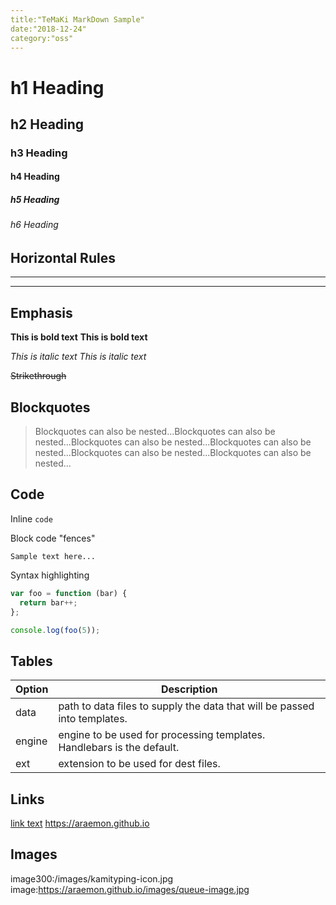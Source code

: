 ```yaml
---
title:"TeMaKi MarkDown Sample"
date:"2018-12-24"
category:"oss"
---
```

# h1 Heading
## h2 Heading
### h3 Heading
#### h4 Heading
##### h5 Heading
###### h6 Heading


## Horizontal Rules
___
***


## Emphasis
**This is bold text**
__This is bold text__

*This is italic text*
_This is italic text_

~~Strikethrough~~


## Blockquotes
> Blockquotes can also be nested...Blockquotes can also be nested...Blockquotes can also be nested...Blockquotes can also be nested...Blockquotes can also be nested...Blockquotes can also be nested...


## Code
Inline `code`

Block code "fences"
```
Sample text here...
```

Syntax highlighting
``` js
var foo = function (bar) {
  return bar++;
};

console.log(foo(5));
```

## Tables
| Option | Description |
| ------ | ----------- |
| data   | path to data files to supply the data that will be passed into templates. |
| engine | engine to be used for processing templates. Handlebars is the default. |
| ext    | extension to be used for dest files. |


## Links
[link text](https://araemon.github.io)
[](https://araemon.github.io)
https://araemon.github.io


## Images
image300:/images/kamityping-icon.jpg
image:https://araemon.github.io/images/queue-image.jpg

